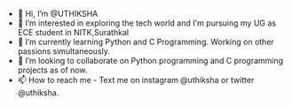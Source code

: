 - 👋 Hi, I’m @UTHIKSHA
- 👀 I’m interested in exploring the tech world and I'm pursuing my UG as ECE student in NITK,Surathkal 
- 🌱 I’m currently learning Python and C Programming. Working on other passions simultaneously. 
- 💞️ I’m looking to collaborate on Python programming and C programming projects as of now.
- 📫 How to reach me - Text me on instagram @uthiksha or twitter @uthiksha.

<!---
UTHIKSHA/UTHIKSHA is a ✨ special ✨ repository because its `README.md` (this file) appears on your GitHub profile.
You can click the Preview link to take a look at your changes.
--->
